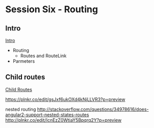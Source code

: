 # Session Six - Routing

## Intro

[Intro](page1.md)

+ Routing
  + Routes and RouteLink
+ Parmeters

## Child routes

[Child Routes](page2.md)





https://plnkr.co/edit/gsJxf6ukOXd4kNjLLVR3?p=preview

nested routing
http://stackoverflow.com/questions/34978616/does-angular2-support-nested-states-routes
http://plnkr.co/edit/IcnEzZ0WtiaY5Bpqrq2Y?p=preview

